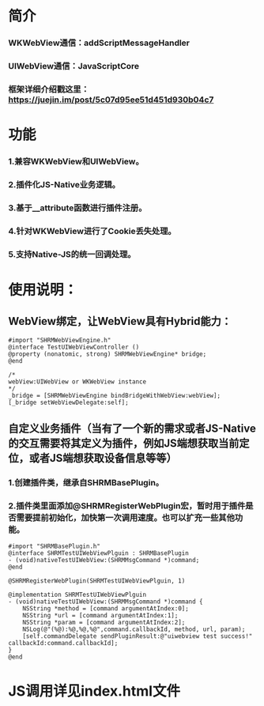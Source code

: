 # 简介
### WKWebView通信：addScriptMessageHandler
### UIWebView通信：JavaScriptCore
### 框架详细介绍戳这里：https://juejin.im/post/5c07d95ee51d451d930b04c7


# 功能
### 1.兼容WKWebView和UIWebView。
### 2.插件化JS-Native业务逻辑。
### 3.基于__attribute函数进行插件注册。
### 4.针对WKWebView进行了Cookie丢失处理。
### 5.支持Native-JS的统一回调处理。


# 使用说明：
## WebView绑定，让WebView具有Hybrid能力：
```
#import "SHRMWebViewEngine.h"
@interface TestUIWebViewController ()
@property (nonatomic, strong) SHRMWebViewEngine* bridge;
@end

/*
webView:UIWebView or WKWebView instance
*/
_bridge = [SHRMWebViewEngine bindBridgeWithWebView:webView];
[_bridge setWebViewDelegate:self];
```


## 自定义业务插件（当有了一个新的需求或者JS-Native的交互需要将其定义为插件，例如JS端想获取当前定位，或者JS端想获取设备信息等等）

### 1.创建插件类，继承自SHRMBasePlugin。
### 2.插件类里面添加@SHRMRegisterWebPlugin宏，暂时用于插件是否需要提前初始化，加快第一次调用速度。也可以扩充一些其他功能。

```
#import "SHRMBasePlugin.h"
@interface SHRMTestUIWebViewPlguin : SHRMBasePlugin
- (void)nativeTestUIWebView:(SHRMMsgCommand *)command;
@end

```

```
@SHRMRegisterWebPlugin(SHRMTestUIWebViewPlguin, 1)

@implementation SHRMTestUIWebViewPlguin
- (void)nativeTestUIWebView:(SHRMMsgCommand *)command {
    NSString *method = [command argumentAtIndex:0];
    NSString *url = [command argumentAtIndex:1];
    NSString *param = [command argumentAtIndex:2];
    NSLog(@"(%@):%@,%@,%@",command.callbackId, method, url, param);
    [self.commandDelegate sendPluginResult:@"uiwebview test success!" callbackId:command.callbackId];
}
@end
```

# JS调用详见index.html文件

